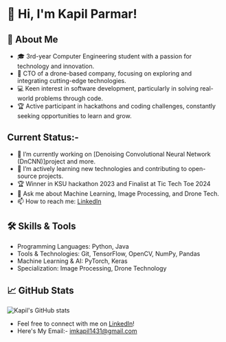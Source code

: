 # 👋 Hi, I'm Kapil Parmar!

## 🚀 About Me
- 🎓 3rd-year Computer Engineering student with a passion for technology and innovation.
- 🚁 CTO of a drone-based company, focusing on exploring and integrating cutting-edge technologies.
- 💻 Keen interest in software development, particularly in solving real-world problems through code.
- 🏆 Active participant in hackathons and coding challenges, constantly seeking opportunities to learn and grow.

  
## Current Status:- 

- 🔭 I’m currently working on [Denoising Convolutional Neural Network (DnCNN)]project and more.
- 🌱 I’m actively learning new technologies and contributing to open-source projects.
- 🏆 Winner in KSU hackathon 2023 and Finalist at Tic Tech Toe 2024
- 💬 Ask me about Machine Learning, Image Processing, and Drone Tech.
- 📫 How to reach me: [LinkedIn](https://www.linkedin.com/in/imkapil/)

## 🛠️ Skills & Tools
- Programming Languages: Python, Java
- Tools & Technologies: Git, TensorFlow, OpenCV, NumPy, Pandas
- Machine Learning & AI: PyTorch, Keras
- Specialization: Image Processing, Drone Technology


## 📈 GitHub Stats
![Kapil's GitHub stats](https://github-readme-stats.vercel.app/api?username=your-github-username&show_icons=true&theme=radical)

- Feel free to connect with me on [LinkedIn](https://www.linkedin.com/in/imkapil/)!
- Here's My Email:- imkapil1431@gmail.com
